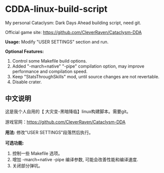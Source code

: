 # CDDA-linux-build-script

My personal Cataclysm: Dark Days Ahead building script, need git.

Official game site: https://github.com/CleverRaven/Cataclysm-DDA

**Usage:** 
Modify "USER SETTINGS" section and run.

**Optional Features:**
1. Control some Makefile build options.
2. Added "-march=native" "-pipe" compilation option, may improve performance and compilation speed.
3. Keep "StatsThroughSkills" mod, until source changes are not revertable.
4. Disable crater.

## 中文说明

这是我个人自用的【 大灾变-黑暗降临】linux构建脚本。需要git。

游戏官网：https://github.com/CleverRaven/Cataclysm-DDA

**用法:**
修改"USER SETTINGS"段落然后执行。

**可选功能:**
1. 控制一些 Makefile 选项。
2. 增加 -march=native -pipe 编译参数, 可能会改善性能和编译速度.
3. 关闭部分弹坑。
